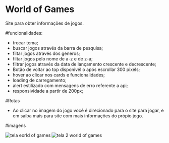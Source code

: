 
# World of Games

Site para obter informações de jogos.


#funcionalidades:

- trocar tema;
- buscar jogos através da barra de pesquisa;
- filtar jogos através dos generos;
- filtar jogos pelo nome de a-z e de z-a;
- filtrar jogos através da data de lançamento crescente e decrescente;
- Botão de voltar ao top disponivél o após escrollar 300 pixels;
- hover ao clicar nos cards e funcionalidades;
- loading de carregamento;
- alert estilizado com mensagens de erro referente a api;
- responsividade a partir de 200px;


#Rotas
- Ao clicar no imagem do jogo você é direcionado para o site para jogar, e em saiba mais para site com mais informações do própio jogo.

#imagens

![tela eorld of games](https://github.com/scarlletrvs/react-game-app/assets/125518211/8adcf335-58de-44e4-9c7d-5c200f70435b)
![tela 2 world of games](https://github.com/scarlletrvs/react-game-app/assets/125518211/6d4ad8c0-1191-4360-8cb1-90ee9dd0bc53)


